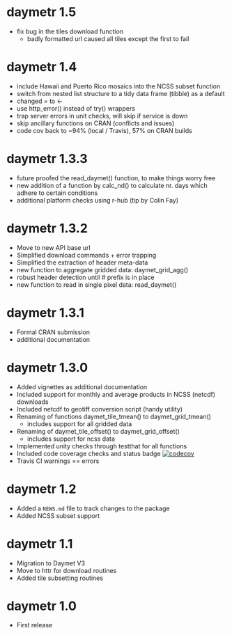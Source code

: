 # daymetr 1.5

* fix bug in the tiles download function
  - badly formatted url caused all tiles except the first to fail

# daymetr 1.4

* include Hawaii and Puerto Rico mosaics into the NCSS subset function
* switch from nested list structure to a tidy data frame (tibble) as a default
* changed = to <-
* use http_error() instead of try() wrappers
* trap server errors in unit checks, will skip if service is down
* skip ancillary functions on CRAN (conflicts and issues)
* code cov back to ~94% (local / Travis), 57% on CRAN builds

# daymetr 1.3.3

* future proofed the read_daymet() function, to make things worry free
* new addition of a function by calc_nd() to calculate nr. days which adhere to certain conditions
* additional platform checks using r-hub (tip by Colin Fay)

# daymetr 1.3.2

* Move to new API base url
* Simplified download commands + error trapping
* Simplified the extraction of header meta-data
* new function to aggregate gridded data: daymet_grid_agg()
* robust header detection until # prefix is in place
* new function to read in single pixel data: read_daymet() 

# daymetr 1.3.1

* Formal CRAN submission
* additional documentation

# daymetr 1.3.0

* Added vignettes as additional documentation
* Included support for monthly and average products in NCSS (netcdf) downloads
* Included netcdf to geotiff conversion script (handy utility)
* Renaming of functions daymet_tile_tmean() to daymet_grid_tmean()
  - includes support for all gridded data
* Renaming of daymet_tile_offset() to daymet_grid_offset()
  - includes support for ncss data
* Implemented unity checks through testthat for all functions
* Included code coverage checks and status badge [![codecov](https://codecov.io/gh/khufkens/daymetr/branch/master/graph/badge.svg)](https://codecov.io/gh/khufkens/daymetr)
* Travis CI warnings == errors

# daymetr 1.2

* Added a `NEWS.md` file to track changes to the package
* Added NCSS subset support

# daymetr 1.1

* Migration to Daymet V3
* Move to httr for download routines
* Added tile subsetting routines

# daymetr 1.0

* First release